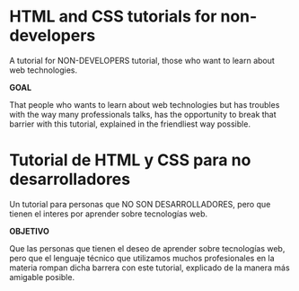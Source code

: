 # HTML and CSS tutorials for non-developers

A tutorial for NON-DEVELOPERS tutorial, those who want to learn about web technologies.

**GOAL**

That people who wants to learn about web technologies but has troubles with the way many professionals talks, has the opportunity to break that barrier with this tutorial, explained in the friendliest way possible. 

# Tutorial de HTML y CSS para no desarrolladores

Un tutorial para personas que NO SON DESARROLLADORES, pero que tienen el interes por aprender sobre tecnologías web.

**OBJETIVO**

Que las personas que tienen el deseo de aprender sobre tecnologías web, pero que el lenguaje técnico que utilizamos muchos profesionales en la materia rompan dicha barrera con este tutorial, explicado de la manera más amigable posible.